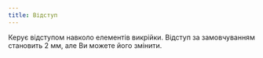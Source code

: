 ```yaml
---
title: Відступ
---
```


Керує відступом навколо елементів викрійки. Відступ за замовчуванням становить 2 мм, але Ви можете його змінити.
